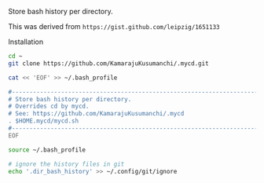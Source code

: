 Store bash history per directory.

This was derived from `https://gist.github.com/leipzig/1651133`

Installation

```bash
cd ~
git clone https://github.com/KamarajuKusumanchi/.mycd.git

cat << 'EOF' >> ~/.bash_profile

#------------------------------------------------------------------------------
# Store bash history per directory.
# Overrides cd by mycd.
# See: https://github.com/KamarajuKusumanchi/.mycd
. $HOME.mycd/mycd.sh
#------------------------------------------------------------------------------
EOF

source ~/.bash_profile

# ignore the history files in git
echo '.dir_bash_history' >> ~/.config/git/ignore
```
